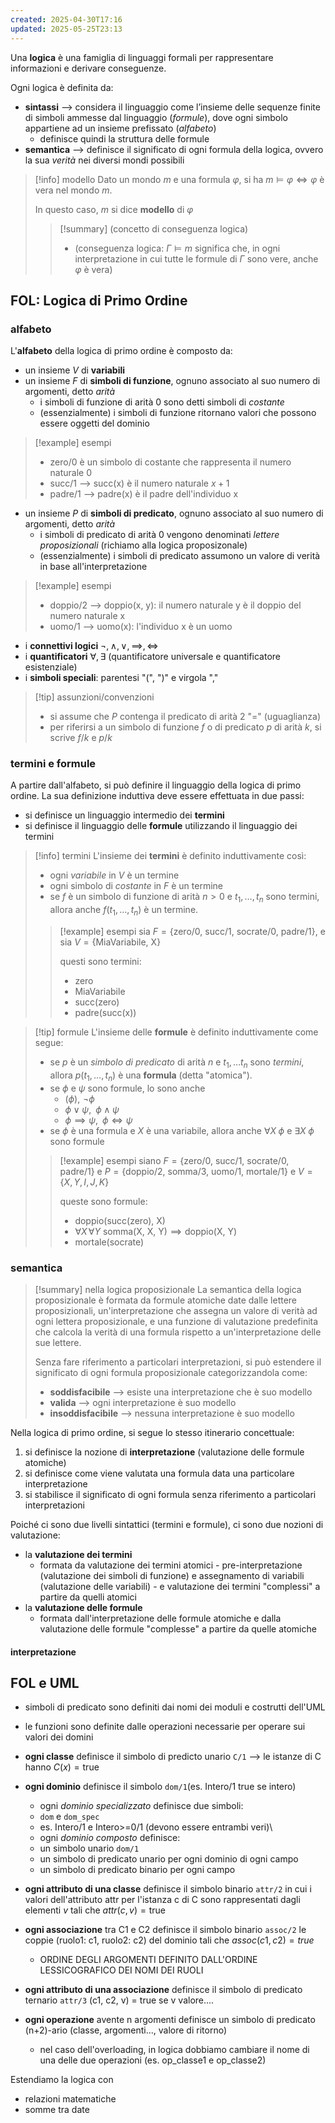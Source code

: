 ```yaml
---
created: 2025-04-30T17:16
updated: 2025-05-25T23:13
---
```

Una **logica** è una famiglia di linguaggi formali per rappresentare informazioni e derivare conseguenze.

Ogni logica è definita da:
- **sintassi** ⟶ considera il linguaggio come l’insieme delle sequenze finite di simboli ammesse dal linguaggio (*formule*), dove ogni simbolo appartiene ad un insieme prefissato (*alfabeto*)
	- definisce quindi la struttura delle formule
- **semantica** ⟶ definisce il significato di ogni formula della logica, ovvero la sua *verità* nei diversi mondi possibili

>[!info] modello
> Dato un mondo $m$ e una formula $\varphi$, si ha  $m \vDash \varphi \iff \varphi$ è vera nel mondo $m$.
> 
> In questo caso, $m$ si dice **modello** di $\varphi$
> >[!summary] (concetto di conseguenza logica)
>> - (conseguenza logica: $\Gamma \vDash m$  significa che, in ogni interpretazione in cui tutte le formule di $\Gamma$ sono vere, anche $\varphi$ è vera)

## FOL: Logica di Primo Ordine
### alfabeto
L'**alfabeto** della logica di primo ordine è composto da:
- un insieme $V$ di **variabili**
- un insieme $F$ di **simboli di funzione**, ognuno associato al suo numero di argomenti, detto *arità*
	- i simboli di funzione di arità 0 sono detti simboli di *costante*
	- (essenzialmente) i simboli di funzione ritornano valori che possono essere oggetti del dominio

>[!example] esempi
>- $\text{zero/0}$ è un simbolo di costante che rappresenta il numero naturale 0
>- $\text{succ/1}$ ⟶ $\text{succ(x)}$ è il numero naturale $x+1$
>- $\text{padre/1}$ ⟶ $\text{padre(x)}$ è il padre dell'individuo $\text{x}$

- un insieme $P$ di **simboli di predicato**, ognuno associato al suo numero di argomenti, detto *arità*
	- i simboli di predicato di arità 0 vengono denominati *lettere proposizionali* (richiamo alla logica proposizonale)
	- (essenzialmente) i simboli di predicato assumono un valore di verità in base all'interpretazione

>[!example] esempi
>- $\text{doppio/2}$ ⟶ $\text{doppio(x, y)}$: il numero naturale $\text{y}$ è il doppio del numero naturale $\text{x}$
>- $\text{uomo/1}$  ⟶ $\text{uomo(x)}$: l'individuo $\text{x}$ è un uomo

- i **connettivi logici** $\neg,\,\land,\lor,\,\implies,\,\iff$
- i **quantificatori** $\forall,\,\exists$ (quantificatore universale e quantificatore esistenziale)
- i **simboli speciali**: parentesi "(", ")" e virgola ","

>[!tip] assunzioni/convenzioni
>- si assume che $P$ contenga il predicato di arità 2 "$=$" (uguaglianza)
>- per riferirsi a un simbolo di funzione $f$ o di predicato $p$ di arità $k$, si scrive $f/k$ e $p / k$

### termini e formule
A partire dall'alfabeto, si può definire il linguaggio della logica di primo ordine. La sua definizione induttiva deve essere effettuata in due passi:
- si definisce un linguaggio intermedio dei **termini**
- si definisce il linguaggio delle **formule** utilizzando il linguaggio dei termini

>[!info] termini
>L'insieme dei **termini** è definito induttivamente così:
>- ogni *variabile* in $V$ è un termine
>- ogni simbolo di *costante* in $F$ è un termine
>- se $f$ è un simbolo di funzione di arità $n>0$ e $t_{1},\,\dots,\, t_{n}$ sono termini, allora anche $f(t_{1},\dots,\, t_{n})$ è un termine.
>
>>[!example] esempi
>>sia $F=\{\text{zero/0, succ/1, socrate/0, padre/1}\}$, e sia $V=\{ \text{MiaVariabile, X} \}$
>>
>>questi sono termini:
>>- $\text{zero}$
>>- $\text{MiaVariabile}$
>>- $\text{succ(zero)}$
>>- $\text{padre(succ(x))}$

>[!tip] formule
>L'insieme delle **formule** è definito induttivamente come segue:
>- se $p$ è un *simbolo di predicato* di arità $n$ e $t_{1},\,\dots t_{n}$ sono *termini*, allora $p(t_{1},\,\dots,\,t_{n})$ è una **formula** (detta "atomica").
>- se $\phi$ e $\psi$ sono formule, lo sono anche
>	- $(\phi),\,\,\neg \phi$
>	- $\phi \lor \psi,\;\;\phi \land \psi$
>	- $\phi \implies \psi,\;\; \phi \iff \psi$
>- se $\phi$ è una formula e $X$ è una variabile, allora anche $\forall X \;\phi$ e $\exists X\; \phi$ sono formule
>
>>[!example] esempi
>>siano  $F=\{ \text{zero/0, succ/1, socrate/0, padre/1} \}$ e $P=\{ \text{doppio/2, somma/3, uomo/1, mortale/1} \}$ e $V=\{ X,\,Y,\,I,\,J,\,K \}$
>>
>>queste sono formule:
>>- $\text{doppio(succ(zero), X)}$
>>- $\forall X\, \forall Y\text{ somma(X, X, Y)}\implies \text{doppio(X, Y)}$
>>- $\text{mortale(socrate)}$

### semantica
> [!summary] nella logica proposizionale
> La semantica della logica proposizionale è formata da formule atomiche date dalle lettere proposizionali, un'interpretazione che assegna un valore di verità ad ogni lettera proposizionale, e una funzione di valutazione predefinita che calcola la verità di una formula rispetto a un'interpretazione delle sue lettere.
> 
> Senza fare riferimento a particolari interpretazioni, si può estendere il significato di ogni formula proposizionale categorizzandola come:
> - **soddisfacibile** ⟶ esiste una interpretazione che è suo modello
> - **valida** ⟶ ogni interpretazione è suo modello
> - **insoddisfacibile** ⟶ nessuna interpretazione è suo modello

Nella logica di primo ordine, si segue lo stesso itinerario concettuale:
1) si definisce la nozione di **interpretazione** (valutazione delle formule atomiche)
2) si definisce come viene valutata una formula data una particolare interpretazione
3) si stabilisce il significato di ogni formula senza riferimento a particolari interpretazioni

Poiché ci sono due livelli sintattici (termini e formule), ci sono due nozioni di valutazione:
- la **valutazione dei termini**
	- formata da valutazione dei termini atomici - pre-interpretazione (valutazione dei simboli di funzione) e assegnamento di variabili (valutazione delle variabili) - e valutazione dei termini "complessi" a partire da quelli atomici
- la **valutazione delle formule**
	- formata dall'interpretazione delle formule atomiche e dalla valutazione delle formule "complesse" a partire da quelle atomiche

#### interpretazione



## FOL e UML
- simboli di predicato sono definiti dai nomi dei moduli e costrutti dell'UML
- le funzioni sono definite dalle operazioni necessarie per operare sui valori dei domini

- **ogni classe** definisce il simbolo di predicto unario `C/1` ⟶ le istanze di C hanno $C(x)=\text{true}$
- **ogni dominio** definisce il simbolo `dom/1`(es. Intero/1 true se intero)
	- ogni *dominio specializzato* definisce due simboli:
	- `dom` e `dom_spec`
	- es. Intero/1 e Intero>=0/1 (devono essere entrambi veri)\
	- ogni *dominio composto* definisce:
	- un simbolo unario `dom/1`
	- un simbolo di predicato unario per ogni dominio di ogni campo
	- un simbolo di predicato binario per ogni campo
- **ogni attributo di una classe** definisce il simbolo binario `attr/2` in cui i valori dell'attributo attr per l'istanza c di C sono rappresentati dagli elementi $v$ tali che $attr(c,v)=\text{true}$
- **ogni associazione** tra C1 e C2 definisce il simbolo binario `assoc/2` le coppie (ruolo1: c1, ruolo2: c2) del dominio tali che $assoc(c1, c2)=true$
	- ORDINE DEGLI ARGOMENTI DEFINITO DALL'ORDINE LESSICOGRAFICO DEI NOMI DEI RUOLI
- **ogni attributo di una associazione** definisce il simbolo di predicato ternario `attr/3` (c1, c2, v) = true se v valore....
- **ogni operazione** avente n argomenti definisce un simbolo di predicato (n+2)-ario (classe, argomenti..., valore di ritorno)
	- nel caso dell'overloading, in logica dobbiamo cambiare il nome di una delle due operazioni (es. op_classe1 e op_classe2)

Estendiamo la logica con
- relazioni matematiche
- somme tra date
